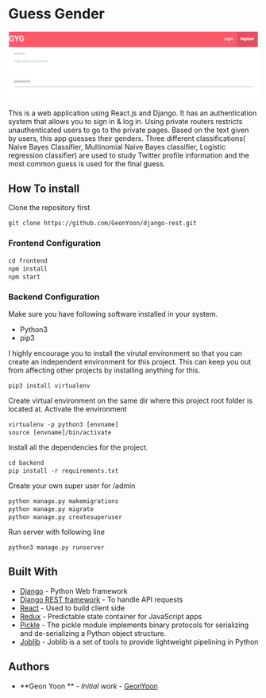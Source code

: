 # Guess  Gender
![image](img/pic1.png)


This is a web application using React.js and Django. 
It has an authentication system that allows you to sign in & log in. 
Using private routers restricts unauthenticated users to go to the private pages. Based on the text given by users, this app guesses their genders. Three different classifications( Naive Bayes Classifier, Multinomial Naive Bayes classifier, Logistic regression classifier) are used to study Twitter profile information and the most common guess is used for the final guess. 


## How To install

Clone the repository first
```
git clone https://github.com/GeonYoon/django-rest.git
```

### Frontend Configuration

```
cd frontend
npm install 
npm start 
```

### Backend Configuration

Make sure you have following software installed in your system. 
* Python3
* pip3

I highly encourage you to install the virutal environment so that you can create an independent environment
for this project. This can keep you out from affecting other projects by installing anything for this. 
```
pip3 install virtualenv 
```
Create virtual environment on the same dir where this project root folder is located at. 
Activate the environment
```
virtualenv -p python3 [envname]
source [envname]/bin/activate 
```
Install all the dependencies for the project.
```
cd backend
pip install -r requirements.txt
```

Create your own super user for /admin
```
python manage.py makemigrations
python manage.py migrate
python manage.py createsuperuser 
```

Run server with following line
```
python3 manage.py runserver
```


## Built With

* [Django](https://www.djangoproject.com) - Python Web framework
* [Django REST framework](https://www.django-rest-framework.org) - To handle API requests
* [React](https://reactjs.org/) - Used to build client side
* [Redux](http://redux.js.org/docs/basics/UsageWithReact.html) - Predictable state container for JavaScript apps
* [Pickle](https://docs.python.org/3/library/pickle.html) - The pickle module implements binary protocols for serializing and de-serializing a Python object structure.
* [Joblib](https://pypi.org/project/joblib/) - Joblib is a set of tools to provide lightweight pipelining in Python

## Authors
* **Geon Yoon ** - *Initial work* - [GeonYoon](https://github.com/GeonYoon)